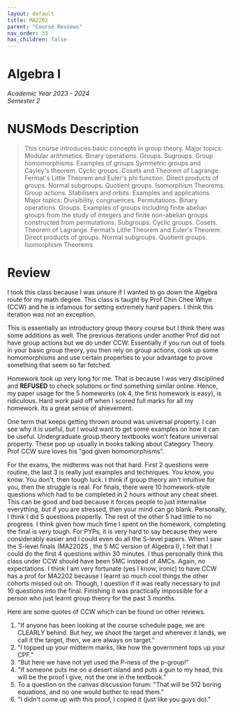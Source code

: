 ```yaml
---
layout: default
title: MA2202
parent: "Course Reviews"
nav_order: 33
has_children: false
---
```


# Algebra I
*Academic Year 2023 - 2024*  
*Semester 2*

# NUSMods Description
> This course introduces basic concepts in group theory. Major topics: Modular arithmetics. Binary operations. Groups. Sugroups. Group homomorphisms. Examples of groups Symmetric groups and Cayley's theorem. Cyclic groups. Cosets and Theorem of Lagrange. Fermat's Little Theorem and Euler's phi function. Direct products of groups. Normal subgroups. Quotient groups. Isomorphism Theorems. Group actions. Stabilisers and orbits. Examples and applications. Major topics: Divisibility, congruences. Permutations. Binary operations. Groups. Examples of groups including finite abelian groups from the study of integers and finite non-abelian groups constructed from permutations. Subgroups. Cyclic groups. Cosets. Theorem of Lagrange. Fermat’s Little Theorem and Euler's Theorem. Direct products of groups. Normal subgroups. Quotient groups. Isomorphism Theorems

# Review
I took this class because I was unsure if I wanted to go down the Algebra route for my math degree. This class is taught by Prof Chin Chee Whye (CCW) and he is infamous for setting extremely hard papers. I think this iteration was not an exception.

This is essentially an introductory group theory course but I think there was some additions as well. The previous iterations under another Prof did not have group actions but we do under CCW. Essentially if you run out of tools in your basic group theory, you then rely on group actions, cook up some homomorphisms and use certain properties to your advantage to prove something that seem so far fetched.

Homework took up very long for me. That is because I was very disciplined and **REFUSED** to check solutions or find something similar online. Hence, my paper usage for the 5 homeworks (ok 4, the first homework is easy), is ridiculous. Hard work paid off when I scored full marks for all my homework. Its a great sense of ahievement.

One term that keeps getting thrown around was universal property. I can see why it is useful, but I would want to get some examples on how it can be useful. Undergraduate group theory textbooks won't feature universal property. These pop up usually in books talking about Category Theory. Prof CCW sure loves his "god given homomorphisms".

For the exams, the midterms was not that hard. First 2 questions were routine, the last 3 is really just examples and techniques. You know, you know. You don't, then tough luck. I think if group theory ain't intuitive for you, then the struggle is real. For finals, there were 10 homework-style questions which had to be completed in 2 hours without any cheat sheet. This can be good and bad because it forces people to just internalise everything, but if you are stressed, then your mind can go blank. Personally, I think I did 5 questions properlly. The rest of the other 5 had little to no progress. I think given how much time I spent on the homework, completing the final is very tough. For PYPs, it is very hard to say because they were considerably easier and I could even do all the S-level papers. When I saw the S-level finals (MA2202S , the 5 MC version of Algebra I), I felt that I could do the first 4 questions within 30 minutes. I thus personally think this class under CCW should have been 5MC instead of 4MCs. Again, no expectations. I think I am very fortunate (yes I know, ironic) to have CCW has a prof for MA2202 because I learnt so much cool things the other cohorts missed out on. Though, I question if it was really necessary to put 10 questions into the final. Finishing it was practically impossible for a person who just learnt group theory for the past 3 months.

Here are some quotes of CCW which can be found on other reviews.  
1. "If anyone has been looking at the course schedule page, we are CLEARLY behind. But hey, we shoot the target and wherever it lands, we call it the target, then, we are always on target."  
2. "I topped up your midterm marks, like how the government tops up your CPF."  
3. "But here we have not yet used the P-ness of the p-group!"  
4. "If someone puts me on a desert island and puts a gun to my head, this will be the proof i give, not the one in the textbook."  
5. To a question on the canvas discussion forum: "That will be 512 boring equations, and no one would bother to read them."  
6. "I didn't come up with this proof, I copied it (just like you guys do)."  



